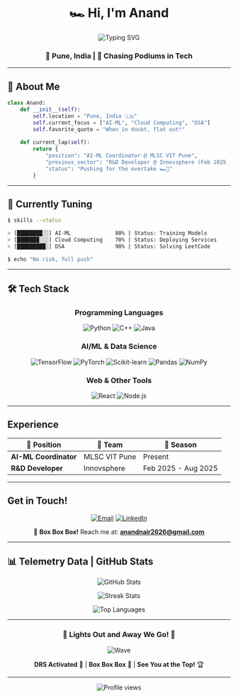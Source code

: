 <div align="center">

# 🏎️ Hi, I'm Anand 

<img src="https://readme-typing-svg.demolab.com?font=Fira+Code&weight=600&size=28&pause=800&color=E10600&center=true&vCenter=true&width=600&lines=AI-ML+Enthusiast+%F0%9F%A4%96;Cloud+%26+DSA+Explorer+%E2%98%81%EF%B8%8F;Building+the+Future" alt="Typing SVG" />

### 📍 Pune, India | 🎯 Chasing Podiums in Tech

</div>

---

## 🏁 About Me 

```python
class Anand:
    def __init__(self):
        self.location = "Pune, India 🇮🇳"
        self.current_focus = ["AI-ML", "Cloud Computing", "DSA"]
        self.favorite_quote = "When in doubt, flat out!"
        
    def current_lap(self):
        return {
            "position": "AI-ML Coordinator @ MLSC VIT Pune",
            "previous_sector": "R&D Developer @ Innovsphere (Feb 2025 - Aug 2025)",
            "status": "Pushing for the overtake 🏎️💨"
        }
```

---

## 🔧 Currently Tuning
```bash
$ skills --status

> [████████░░] AI-ML              80% | Status: Training Models
> [███████░░░] Cloud Computing    70% | Status: Deploying Services  
> [█████████░] DSA                90% | Status: Solving LeetCode

$ echo "No risk, full push"
```

---

## 🛠️ Tech Stack

<div align="center">

### Programming Languages
<p>
  <img src="https://img.shields.io/badge/Python-3776AB?style=for-the-badge&logo=python&logoColor=white" alt="Python"/>
  <img src="https://img.shields.io/badge/C++-00599C?style=for-the-badge&logo=cplusplus&logoColor=white" alt="C++"/>
  <img src="https://img.shields.io/badge/Java-ED8B00?style=for-the-badge&logo=openjdk&logoColor=white" alt="Java"/>
</p>

### AI/ML & Data Science
<p>
  <img src="https://img.shields.io/badge/TensorFlow-FF6F00?style=for-the-badge&logo=tensorflow&logoColor=white" alt="TensorFlow"/>
  <img src="https://img.shields.io/badge/PyTorch-EE4C2C?style=for-the-badge&logo=pytorch&logoColor=white" alt="PyTorch"/>
  <img src="https://img.shields.io/badge/scikit--learn-F7931E?style=for-the-badge&logo=scikit-learn&logoColor=white" alt="Scikit-learn"/>
  <img src="https://img.shields.io/badge/Pandas-150458?style=for-the-badge&logo=pandas&logoColor=white" alt="Pandas"/>
  <img src="https://img.shields.io/badge/NumPy-013243?style=for-the-badge&logo=numpy&logoColor=white" alt="NumPy"/>
</p>

### Web & Other Tools
<p>
  <img src="https://img.shields.io/badge/React-20232A?style=for-the-badge&logo=react&logoColor=61DAFB" alt="React"/>
  <img src="https://img.shields.io/badge/Node.js-43853D?style=for-the-badge&logo=node.js&logoColor=white" alt="Node.js"/>
</p>

</div>

---

## Experience

| 🥇 Position | 🏁 Team | 📅 Season |
|------------|---------|-----------|
| **AI-ML Coordinator** | MLSC VIT Pune | Present |
| **R&D Developer** | Innovsphere | Feb 2025 - Aug 2025 |

---

##   Get in Touch!

<div align="center">

[![Email](https://img.shields.io/badge/Email-D14836?style=for-the-badge&logo=gmail&logoColor=white)](mailto:anandnair2626@gmail.com)
[![LinkedIn](https://img.shields.io/badge/LinkedIn-0077B5?style=for-the-badge&logo=linkedin&logoColor=white)](https://linkedin.com/in/heyy-anand-here/)

📧 **Box Box Box!** Reach me at: **anandnair2626@gmail.com**

</div>

---

## 📊 Telemetry Data | GitHub Stats

<div align="center">
  
![GitHub Stats](https://github-readme-stats.vercel.app/api?username=Anand-2006&show_icons=true&theme=radical&hide_border=true&bg_color=0D1117&title_color=E10600&icon_color=E10600)

![Streak Stats](https://github-readme-streak-stats.herokuapp.com/?user=Anand-2006&theme=radical&hide_border=true&background=0D1117&ring=E10600&fire=E10600&currStreakLabel=E10600)

![Top Languages](https://github-readme-stats.vercel.app/api/top-langs/?username=Anand-2006&layout=compact&theme=radical&hide_border=true&bg_color=0D1117&title_color=E10600)

</div>

---

<div align="center">

### 🏁 **Lights Out and Away We Go!** 🏁

![Wave](https://capsule-render.vercel.app/api?type=waving&color=E10600&height=100&section=footer)

**DRS Activated** 💨 | **Box Box Box** 🔧 | **See You at the Top!** 🏆

---

<img src="https://komarev.com/ghpvc/?username=Anand-2006&label=Profile%20Views&color=E10600&style=flat-square" alt="Profile views"/>

</div>
